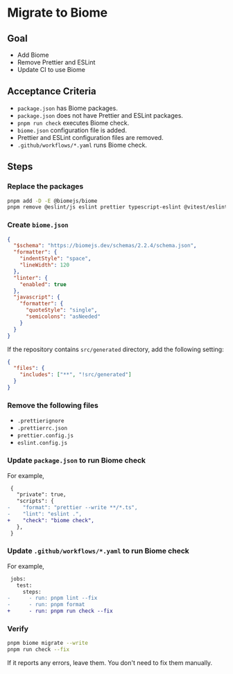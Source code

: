 # Migrate to Biome

## Goal

- Add Biome
- Remove Prettier and ESLint
- Update CI to use Biome

## Acceptance Criteria

- `package.json` has Biome packages.
- `package.json` does not have Prettier and ESLint packages.
- `pnpm run check` executes Biome check.
- `biome.json` configuration file is added.
- Prettier and ESLint configuration files are removed.
- `.github/workflows/*.yaml` runs Biome check.

## Steps

### Replace the packages

```bash
pnpm add -D -E @biomejs/biome
pnpm remove @eslint/js eslint prettier typescript-eslint @vitest/eslint-plugin
```

### Create `biome.json`

```json
{
  "$schema": "https://biomejs.dev/schemas/2.2.4/schema.json",
  "formatter": {
    "indentStyle": "space",
    "lineWidth": 120
  },
  "linter": {
    "enabled": true
  },
  "javascript": {
    "formatter": {
      "quoteStyle": "single",
      "semicolons": "asNeeded"
    }
  }
}
```

If the repository contains `src/generated` directory, add the following setting:

```json
{
  "files": {
    "includes": ["**", "!src/generated"]
  }
}
```

### Remove the following files

- `.prettierignore`
- `.prettierrc.json`
- `prettier.config.js`
- `eslint.config.js`

### Update `package.json` to run Biome check

For example,

```diff
 {
   "private": true,
   "scripts": {
-    "format": "prettier --write **/*.ts",
-    "lint": "eslint .",
+    "check": "biome check",
   },
 }
```

### Update `.github/workflows/*.yaml` to run Biome check

For example,

```diff
 jobs:
   test:
     steps:
-      - run: pnpm lint --fix
-      - run: pnpm format
+      - run: pnpm run check --fix
```

### Verify

```bash
pnpm biome migrate --write
pnpm run check --fix
```

If it reports any errors, leave them.
You don't need to fix them manually.
